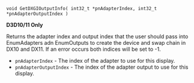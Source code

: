 `void GetDXGIOutputInfo( int32_t *pnAdapterIndex, int32_t *pnAdapterOutputIndex )`

**D3D10/11 Only**

Returns the adapter index and output index that the user should pass into EnumAdapters adn EnumOutputs 
to create the device and swap chain in DX10 and DX11. If an error occurs both indices will be set to -1.

* `pnAdapterIndex` - The index of the adapter to use for this display.
* `pnAdapterOutputIndex` - The index of the adapter output to use for this display.
